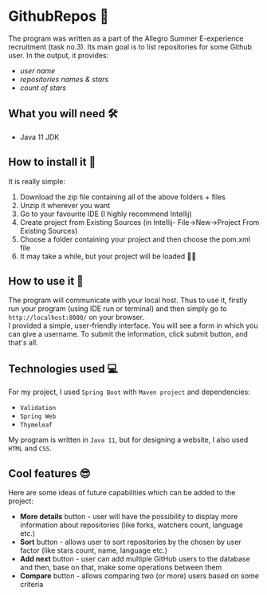 # GithubRepos 📄
The program was written as a part of the Allegro Summer E-experience recruitment (task no.3). Its main goal is to list repositories for some Github user. In the output, it provides:
- *user name*
- *repositories names & stars*
- *count of stars*
## What you will need 🛠
- Java 11 JDK
## How to install it 🔎
It is really simple:
1. Download the zip file containing all of the above folders + files
2. Unzip it wherever you want
3. Go to your favourite IDE (I highly recommend Intellij)
4. Create project from Existing Sources (in Intellij- File->New->Project From Existing Sources)
5. Choose a folder containing your project and then choose the pom.xml file
6. It may take a while, but your project will be loaded 👩‍💻
## How to use it 🔧
The program will communicate with your local host. Thus to use it, firstly run your program (using IDE run or terminal) and then simply go to `http://localhost:8080/` 
on your browser.\
I provided a simple, user-friendly interface. You will see a form in which you can give a username. To submit the information, click submit button, and that's all.
## Technologies used 💻
For my project, I used `Spring Boot` with `Maven project` and dependencies:
- `Validation`
- `Spring Web`
- `Thymeleaf`

My program is written in `Java 11`, but for designing a website, I also used `HTML` and `CSS`.
## Cool features 😎
Here are some ideas of future capabilities which can be added to the project:
- **More details** button - user will have the possibility to display more information about repositories (like forks, watchers count, language etc.)
- **Sort** button - allows user to sort repositories by the chosen by user factor (like stars count, name, language etc.)
- **Add next** button - user can add multiple GitHub users to the database and then, base on that, make some operations between them
- **Compare** button - allows comparing two (or more) users based on some criteria
